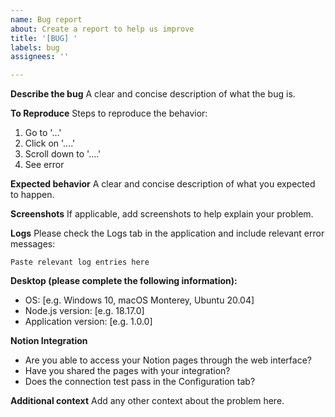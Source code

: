 ```yaml
---
name: Bug report
about: Create a report to help us improve
title: '[BUG] '
labels: bug
assignees: ''

---
```


**Describe the bug**
A clear and concise description of what the bug is.

**To Reproduce**
Steps to reproduce the behavior:
1. Go to '...'
2. Click on '....'
3. Scroll down to '....'
4. See error

**Expected behavior**
A clear and concise description of what you expected to happen.

**Screenshots**
If applicable, add screenshots to help explain your problem.

**Logs**
Please check the Logs tab in the application and include relevant error messages:
```
Paste relevant log entries here
```

**Desktop (please complete the following information):**
 - OS: [e.g. Windows 10, macOS Monterey, Ubuntu 20.04]
 - Node.js version: [e.g. 18.17.0]
 - Application version: [e.g. 1.0.0]

**Notion Integration**
- Are you able to access your Notion pages through the web interface?
- Have you shared the pages with your integration?
- Does the connection test pass in the Configuration tab?

**Additional context**
Add any other context about the problem here.